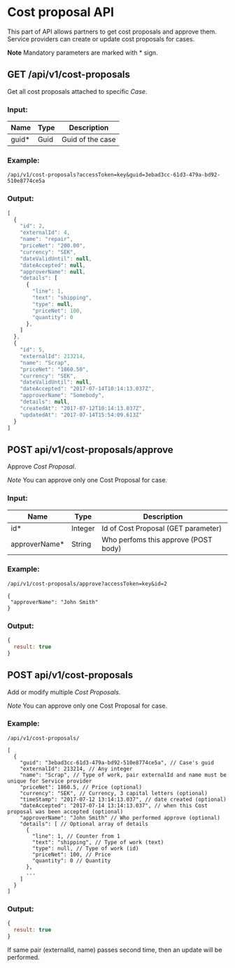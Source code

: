 # Cost proposal API

This part of API allows partners to get cost proposals and approve them. Service providers can create or update
cost proposals for cases.

**Note** Mandatory parameters are marked with  \*  sign.

## GET /api/v1/cost-proposals

Get all cost proposals attached to specific *Case*.
### Input:
| Name                   | Type       | Description                             |
| ---------------------- | ---------- | --------------------------------------- |
| guid\*                 | Guid       | Guid of the case                        |


### Example:
```
/api/v1/cost-proposals?accessToken=key&guid=3ebad3cc-61d3-479a-bd92-510e8774ce5a
```

### Output:
```js
[
  {
    "id": 2,
    "externalId": 4,
    "name": "repair",
    "priceNet": "200.00",
    "currency": "SEK",
    "dateValidUntil": null,
    "dateAccepted": null,
    "approverName": null,
    "details": [
      {
        "line": 1,
        "text": "shipping",
        "type": null,
        "priceNet": 100,
        "quantity": 0
      },
    ]
  },
  {
    "id": 5,
    "externalId": 213214,
    "name": "Scrap",
    "priceNet": "1860.50",
    "currency": "SEK",
    "dateValidUntil": null,
    "dateAccepted": "2017-07-14T10:14:13.037Z",
    "approverName": "Somebody",
    "details": null,
    "createdAt": "2017-07-12T10:14:13.037Z",
    "updatedAt": "2017-07-14T15:54:09.613Z"
  }
]
```

## POST api/v1/cost-proposals/approve

Approve *Cost Proposal*.

*Note* You can approve only one Cost Proposal for case.

### Input:
| Name                   | Type       | Description                             |
| ---------------------- | ---------- | --------------------------------------- |
| id\*                   | Integer    | Id of Cost Proposal (GET parameter)     |
| approverName\*         | String     | Who perfoms this approve (POST body)    |

### Example:
```
/api/v1/cost-proposals/approve?accessToken=key&id=2

{
 "approverName": "John Smith" 
}
```

### Output:
```js
{
  result: true
}
```

## POST api/v1/cost-proposals

Add or modify multiple *Cost Proposals*.

*Note* You can approve only one Cost Proposal for case.

### Example:
```
/api/v1/cost-proposals/

[
  {
    "guid": "3ebad3cc-61d3-479a-bd92-510e8774ce5a", // Case's guid
    "externalId": 213214, // Any integer
    "name": "Scrap", // Type of work, pair externalId and name must be unique for Service provider
    "priceNet": 1860.5, // Price (optional)
    "currency": "SEK", // Currency, 3 capital letters (optional)
    "timeStamp": "2017-07-12 13:14:13.037", // date created (optional)
    "dateAccepted": "2017-07-14 13:14:13.037", // when this Cost proposal was been accepted (optional)
    "approverName": "John Smith" // Who performed approve (optional)
    "details": [ // Optional array of details
      {
        "line": 1, // Counter from 1
        "text": "shipping", // Type of work (text)
        "type": null, // Type of work (id)
        "priceNet": 100, // Price
        "quantity": 0 // Quantity
      },
      ...
    ]
  }
]
```

### Output:
```js
{
  result: true
}
```

If same pair (externalId, name) passes second time, then an update will be performed.
